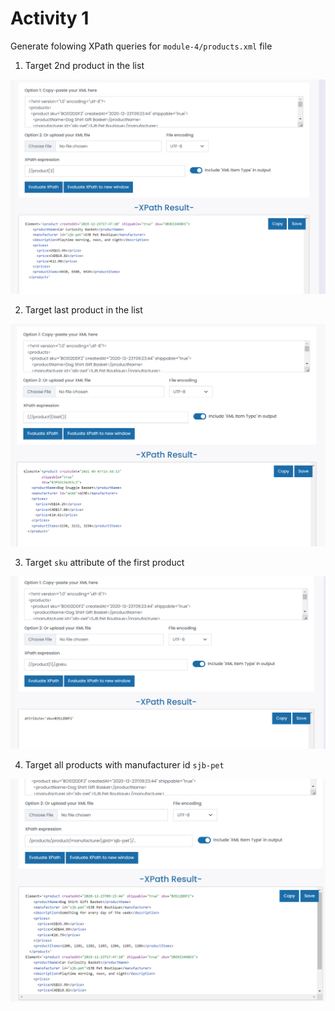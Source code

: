 # Activity 1

Generate folowing XPath queries for `module-4/products.xml` file

1. Target 2nd product in the list

![image info](../images/act_1_1.png)

2. Target last product in the list

![image info](../images/act_1_2.png)

3. Target `sku` attribute of the first product

![image info](../images/act_1_3.png)

4. Target all products with manufacturer id `sjb-pet`

![image info](../images/act_1_4.png)



